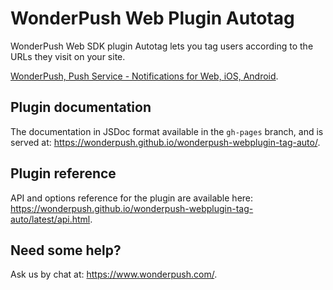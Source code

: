 WonderPush Web Plugin Autotag
=============================

WonderPush Web SDK plugin Autotag lets you tag users according to the URLs they visit on your site.

[WonderPush, Push Service - Notifications for Web, iOS, Android](https://www.wonderpush.com/).

Plugin documentation
--------------------

The documentation in JSDoc format available in the `gh-pages` branch,
and is served at:
https://wonderpush.github.io/wonderpush-webplugin-tag-auto/.


Plugin reference
----------------

API and options reference for the plugin are available here:
https://wonderpush.github.io/wonderpush-webplugin-tag-auto/latest/api.html.


Need some help?
---------------

Ask us by chat at: https://www.wonderpush.com/.
